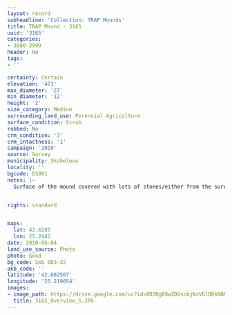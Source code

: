```yaml
---
layout: record
subheadline: 'Collection: TRAP Mounds'
title: TRAP Mound - 3165
uuid: '3165'
categories:
- 3000-3999
header: no
tags:
- ''

certainty: Certain
elevation: '473'
max_diameter: '27'
min_diameter: '12'
height: '2'
size_category: Medium
surrounding_land_use: Perennial Agriculture
surface_condition: Scrub
robbed: No
crm_condition: '3'
crm_intactness: '1'
campaign: '2010'
source: Survey
municipality: Skobelevo
locality: ''
bgcode: DS001
notes: |-
  Surface of the mound covered with lots of stones/either from the surrounding pasture or from the mound.


rights: standard


maps:
  lat: 42.6285
  lon: 25.2442
date: 2018-06-04
land_use_source: Photo
photo: Good
bg_code: Skb 003-32
akb_code: ''
latitude: '42.682507'
longitude: '25.219054'
images:
- image_path: https://drive.google.com/uc?id=0B3Rg88wZDQscbjNzVGlQRkNNNUE
  title: 3165_Overview_S.JPG
---
```

